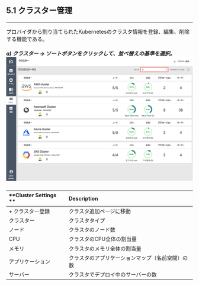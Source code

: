 ## 5.1 クラスター管理

---

プロバイダから割り当てられたKubernetesのクラスタ情報を登録、編集、削除する機能である。

##### a\) クラスター → ソートボタンをクリックして、並べ替えの基準を選択。![](/assets/JP/2.5/5.1_1.png)

| **Cluster Settings ** | **Description** |
| :--- | :--- |
| + クラスター登録 | クラスタ追加ページに移動 |
| クラスター | クラスタタイプ |
| ノード | クラスタのノード数 |
| CPU | クラスタのCPU全体の割当量 |
| メモリ | クラスタのメモリ全体の割当量 |
| アプリケーション | クラスタのアプリケーションマップ（名前空間）の数 |
| サーバー | クラスタでデプロイ中のサーバーの数 |



